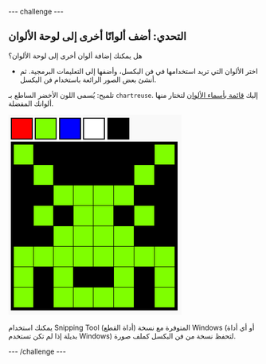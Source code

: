 \--- challenge \---

## التحدي: أضف ألوانًا أخرى إلى لوحة الألوان

هل يمكنك إضافة ألوان أخرى إلى لوحة الألوان؟

+ اختر الألوان التي تريد استخدامها في فن البكسل، وأضفها إلى التعليمات البرمجية. ثم أنشئ بعض الصور الرائعة باستخدام فن البكسل.

تلميح: يُسمى اللون الأخضر الساطع بـ `chartreuse`. إليك [قائمة بأسماء الألوان](https://www.w3schools.com/colors/colors_names.asp) لتختار منها ألوانك المفضلة.

![لقطة الشاشة](images/pixel-art-final.png)

يمكنك استخدام Snipping Tool (أداة القطع) المتوفرة مع نسخة Windows (أو أي أداة بديلة إذا لم تكن تستخدم Windows) لتحفظ نسخة من فن البكسل كملف صورة.

\--- /challenge \---